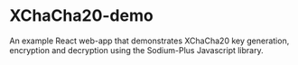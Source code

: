 # XChaCha20-demo
An example React web-app that demonstrates XChaCha20 key generation, encryption and decryption using the Sodium-Plus Javascript library.